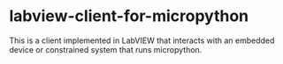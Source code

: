 # labview-client-for-micropython
This is a client implemented in LabVIEW that interacts with an embedded device or constrained system that runs micropython.
